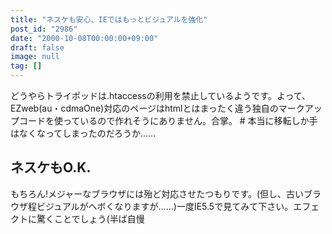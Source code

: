 ```yaml
---
title: "ネスケも安心、IEではもっとビジュアルを強化"
post_id: "2986"
date: "2000-10-08T00:00:00+09:00"
draft: false
image: null
tag: []
---
```



どうやらトライポッドは.htaccessの利用を禁止しているようです。よって、EZweb(au・cdmaOne)対応のページはhtmlとはまったく違う独自のマークアップコードを使っているので作れそうにありません。合掌。 # 本当に移転しか手はなくなってしまったのだろうか……
## ネスケもO.K.
もちろん!メジャーなブラウザには殆ど対応させたつもりです。(但し、古いブラウザ程ビジュアルがヘボくなりますが……)一度IE5.5で見てみて下さい。エフェクトに驚くことでしょう(半ば自慢
